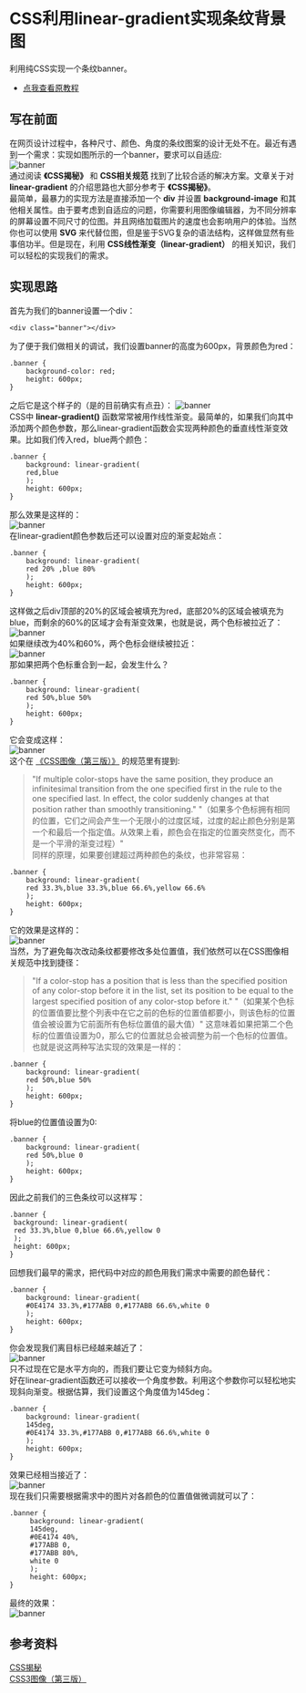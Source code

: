 # CSS利用linear-gradient实现条纹背景图
利用纯CSS实现一个条纹banner。  
+ [点我查看原教程](https://zhuanlan.zhihu.com/p/81776753)

## 写在前面
在网页设计过程中，各种尺寸、颜色、角度的条纹图案的设计无处不在。最近有遇到一个需求：实现如图所示的一个banner，要求可以自适应:  
![banner](https://raw.githubusercontent.com/syk2018/image/master/v2-dc0b5a1887d50fe29899d43150b01079_r.jpg)  
通过阅读 **《CSS揭秘》** 和 **CSS相关规范** 找到了比较合适的解决方案。文章关于对 **linear-gradient** 的介绍思路也大部分参考于 **《CSS揭秘》**。  
最简单，最暴力的实现方法是直接添加一个 **div** 并设置 **background-image** 和其他相关属性。由于要考虑到自适应的问题，你需要利用图像编辑器，为不同分辨率的屏幕设置不同尺寸的位图。并且网络加载图片的速度也会影响用户的体验。当然你也可以使用 **SVG** 来代替位图，但是鉴于SVG复杂的语法结构，这样做显然有些事倍功半。但是现在，利用   **CSS线性渐变（linear-gradient）** 的相关知识，我们可以轻松的实现我们的需求。

## 实现思路
首先为我们的banner设置一个div：  
``` 
<div class="banner"></div>
 ```  
为了便于我们做相关的调试，我们设置banner的高度为600px，背景颜色为red：  
``` 
.banner {
    background-color: red;
    height: 600px;
} 
```
之后它是这个样子的（是的目前确实有点丑）：
![banner](https://raw.githubusercontent.com/syk2018/image/master/%E5%9B%BE%E7%89%871.png)  
CSS中 **linear-gradient()** 函数常常被用作线性渐变。最简单的，如果我们向其中添加两个颜色参数，那么linear-gradient函数会实现两种颜色的垂直线性渐变效果。比如我们传入red，blue两个颜色：
```
.banner {
    background: linear-gradient(
    red,blue
    );
    height: 600px;
}
```
那么效果是这样的：  
![banner](https://raw.githubusercontent.com/syk2018/image/master/%E5%9B%BE%E7%89%872.png)  
在linear-gradient颜色参数后还可以设置对应的渐变起始点：   
```
.banner {
    background: linear-gradient(
    red 20% ,blue 80%
    );
    height: 600px;
}
```
这样做之后div顶部的20%的区域会被填充为red，底部20%的区域会被填充为blue，而剩余的60%的区域才会有渐变效果，也就是说，两个色标被拉近了：  
![banner](https://raw.githubusercontent.com/syk2018/image/master/%E5%9B%BE%E7%89%873.png)  
如果继续改为40%和60%，两个色标会继续被拉近：  
![banner](https://raw.githubusercontent.com/syk2018/image/master/%E5%9B%BE%E7%89%874.png)  
那如果把两个色标重合到一起，会发生什么？  
```
.banner {
    background: linear-gradient(
    red 50%,blue 50%
    );
    height: 600px;
}
```
它会变成这样：    
![banner](https://raw.githubusercontent.com/syk2018/image/master/%E5%9B%BE%E7%89%875.png)  
这个在
[《CSS图像（第三版）》](https://www.w3.org/TR/css3-images/)
的规范里有提到:  
> "If multiple color-stops have the same position, they produce an infinitesimal transition from the one specified first in the rule to the one specified last. In effect, the color suddenly changes at that position rather than smoothly transitioning."
"（如果多个色标拥有相同的位置，它们之间会产生一个无限小的过度区域，过度的起止颜色分别是第一个和最后一个指定值。从效果上看，颜色会在指定的位置突然变化，而不是一个平滑的渐变过程）"  
同样的原理，如果要创建超过两种颜色的条纹，也非常容易：  
```
.banner {
    background: linear-gradient(
    red 33.3%,blue 33.3%,blue 66.6%,yellow 66.6%
    );
    height: 600px;
}
```
它的效果是这样的：   
![banner](https://raw.githubusercontent.com/syk2018/image/master/%E5%9B%BE%E7%89%876.png)  
当然，为了避免每次改动条纹都要修改多处位置值，我们依然可以在CSS图像相关规范中找到捷径：  
> "If a color-stop has a position that is less than the specified position of any color-stop before it in the list, set its position to be equal to the largest specified position of any color-stop before it."
"（如果某个色标的位置值要比整个列表中在它之前的色标的位置值都要小，则该色标的位置值会被设置为它前面所有色标位置值的最大值）"
这意味着如果把第二个色标的位置值设置为0，那么它的位置就总会被调整为前一个色标的位置值。也就是说这两种写法实现的效果是一样的：  
```
.banner {
    background: linear-gradient(
    red 50%,blue 50%
    );
    height: 600px;
}
```
将blue的位置值设置为0:  
```
.banner {
    background: linear-gradient(
    red 50%,blue 0
    );
    height: 600px;
}
```
因此之前我们的三色条纹可以这样写：   
```
.banner {
 background: linear-gradient(
 red 33.3%,blue 0,blue 66.6%,yellow 0
 );
 height: 600px;
}
```
回想我们最早的需求，把代码中对应的颜色用我们需求中需要的颜色替代：   
```
.banner {
    background: linear-gradient(
    #0E4174 33.3%,#177ABB 0,#177ABB 66.6%,white 0
    );
    height: 600px;
}
```
你会发现我们离目标已经越来越近了：   
![banner](https://raw.githubusercontent.com/syk2018/image/master/%E5%9B%BE%E7%89%877.png)   
只不过现在它是水平方向的，而我们要让它变为倾斜方向。  
好在linear-gradient函数还可以接收一个角度参数。利用这个参数你可以轻松地实现斜向渐变。根据估算，我们设置这个角度值为145deg：   
```
.banner {
    background: linear-gradient(
    145deg,
    #0E4174 33.3%,#177ABB 0,#177ABB 66.6%,white 0
    );
    height: 600px;
}
```
效果已经相当接近了：   
![banner](https://raw.githubusercontent.com/syk2018/image/master/%E5%9B%BE%E7%89%878.png)  
现在我们只需要根据需求中的图片对各颜色的位置值做微调就可以了：   
```
.banner {
     background: linear-gradient(
     145deg,
     #0E4174 40%,
     #177ABB 0,
     #177ABB 80%,
     white 0
     );
     height: 600px;
}
```
最终的效果：  
![banner](https://raw.githubusercontent.com/syk2018/image/master/%E5%9B%BE%E7%89%879.png)  
## 参考资料
[CSS揭秘](https://book.douban.com/subject/26745943/)  
[CSS3图像（第三版）](https://www.w3.org/TR/css3-images/)